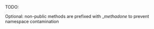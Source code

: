 TODO:

Optional:  non-public methods are prefixed with __methadone_ to prevent namespace contamination
